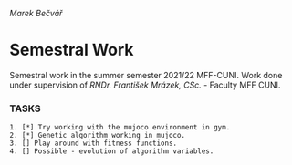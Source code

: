 *Marek Bečvář*

# Semestral Work

Semestral work in the summer semester 2021/22 MFF-CUNI.
Work done under supervision of *RNDr. František Mrázek, CSc.* - Faculty MFF CUNI.

### TASKS
    1. [*] Try working with the mujoco environment in gym.
    2. [*] Genetic algorithm working in mujoco.
    3. [] Play around with fitness functions.
    4. [] Possible - evolution of algorithm variables.
